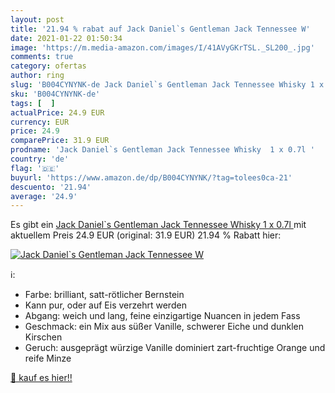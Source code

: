 ```yaml
---
layout: post
title: '21.94 % rabat auf Jack Daniel`s Gentleman Jack Tennessee W'
date: 2021-01-22 01:50:34
image: 'https://m.media-amazon.com/images/I/41AVyGKrTSL._SL200_.jpg'
comments: true
category: ofertas
author: ring
slug: 'B004CYNYNK-de Jack Daniel`s Gentleman Jack Tennessee Whisky 1 x 0.7l'
sku: 'B004CYNYNK-de'
tags: [  ]
actualPrice: 24.9 EUR
currency: EUR
price: 24.9
comparePrice: 31.9 EUR
prodname: 'Jack Daniel`s Gentleman Jack Tennessee Whisky  1 x 0.7l '
country: 'de'
flag: '🇩🇪'
buyurl: 'https://www.amazon.de/dp/B004CYNYNK/?tag=tolees0ca-21'
descuento: '21.94'
average: '24.9'
---
```


Es gibt ein [Jack Daniel`s Gentleman Jack Tennessee Whisky  1 x 0.7l ](https://www.amazon.de/dp/B004CYNYNK/?tag=tolees0ca-21) mit aktuellem Preis 24.9 EUR (original: 31.9 EUR) 21.94 % Rabatt hier:

[![Jack Daniel`s Gentleman Jack Tennessee W](https://m.media-amazon.com/images/I/41AVyGKrTSL._SL200_.jpg)](https://www.amazon.de/dp/B004CYNYNK/?tag=tolees0ca-21)

ℹ️:

- Farbe: brilliant, satt-rötlicher Bernstein
- Kann pur, oder auf Eis verzehrt werden
- Abgang: weich und lang, feine einzigartige Nuancen in jedem Fass
- Geschmack: ein Mix aus süßer Vanille, schwerer Eiche und dunklen Kirschen
- Geruch: ausgeprägt würzige Vanille dominiert zart-fruchtige Orange und reife Minze

[🛒 kauf es hier!!](https://www.amazon.de/dp/B004CYNYNK/?tag=tolees0ca-21)

